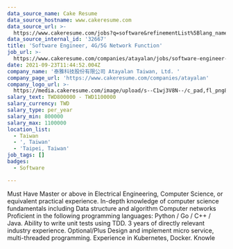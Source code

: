 ```yaml
---
data_source_name: Cake Resume
data_source_hostname: www.cakeresume.com
data_source_url: >-
  https://www.cakeresume.com/jobs?q=software&refinementList%5Blang_name%5D%5B0%5D=English&refinementList%5Bsalary_type%5D=per_year&range%5Bsalary_range%5D%5Bmin%5D=1000000&page=2
data_source_internal_id: '32667'
title: 'Software Engineer, 4G/5G Network Function'
job_url: >-
  https://www.cakeresume.com/companies/atayalan/jobs/software-engineer-4g-5g-network-function
date: 2021-09-23T11:44:52.004Z
company_name: '泰雅科技股份有限公司 Atayalan Taiwan, Ltd. '
company_page_url: 'https://www.cakeresume.com/companies/atayalan'
company_logo_url: >-
  https://media.cakeresume.com/image/upload/s--C1wj3V8N--/c_pad,fl_png8,h_200,w_200/v1632397978/hu1opvt0fp6dcwpcd6fi.png
salary_text: TWD800000 - TWD1100000
salary_currency: TWD
salary_type: per_year
salary_min: 800000
salary_max: 1100000
location_list:
  - Taiwan
  - ', Taiwan'
  - 'Taipei, Taiwan'
job_tags: []
badges:
  - Software

---
```


Must Have Master or above in Electrical Engineering, Computer Science, or equivalent practical experience. In-depth knowledge of computer science fundamentals including Data structure and algorithm Computer networks Proficient in the following programming languages: Python / Go / C++ / Java. Ability to write unit tests using TDD. 3 years of directly relevant industry experience. Optional/Plus Design and implement micro service, multi-threaded programming. Experience in Kubernetes, Docker. Knowle